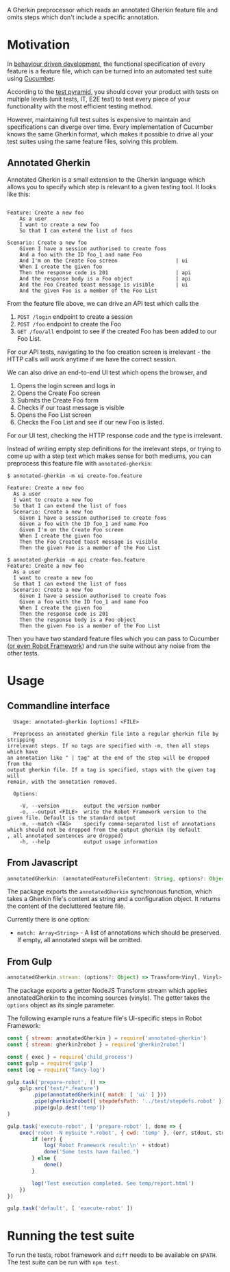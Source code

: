 A Gherkin preprocessor which reads an annotated Gherkin feature file and omits steps which don't include a specific
annotation.

# Motivation

In [behaviour driven development], the functional specification of every feature is a feature file, which can be turned
into an automated test suite using [Cucumber].

According to the [test pyramid], you should cover your product with tests on multiple levels (unit tests, IT, E2E test)
to test every piece of your functionality with the most efficient testing method.

However, maintaining full test suites is expensive to maintain and specifications can diverge over time. Every
implementation of Cucumber knows the same Gherkin format, which makes it possible to drive all your test suites using
the same feature files, solving this problem.

## Annotated Gherkin

Annotated Gherkin is a small extension to the Gherkin language which allows you to specify which step is relevant to a
given testing tool. It looks like this:

```gherkin

Feature: Create a new foo
	As a user
	I want to create a new foo
	So that I can extend the list of foos

Scenario: Create a new foo
	Given I have a session authorised to create foos
	And a foo with the ID foo_1 and name Foo
	And I'm on the Create Foo screen                   | ui
	When I create the given foo
	Then the response code is 201                      | api
	And the response body is a Foo object              | api
	And the Foo Created toast message is visible       | ui
	And the given Foo is a member of the Foo List
```

From the feature file above, we can drive an API test which calls the

  1. `POST /login` endpoint to create a session
  2. `POST /foo` endpoint to create the Foo
  3. `GET /foo/all` endpoint to see if the created Foo has been added to our Foo List.

For our API tests, navigating to the foo creation screen is irrelevant - the HTTP calls will work anytime if we have the
correct session.

We can also drive an end-to-end UI test which opens the browser, and

  1. Opens the login screen and logs in
  2. Opens the Create Foo screen
  3. Submits the Create Foo form
  4. Checks if our toast message is visible
  5. Opens the Foo List screen
  4. Checks the Foo List and see if our new Foo is listed.

For our UI test, checking the HTTP response code and the type is irrelevant.

Instead of writing empty step definitions for the irrelevant steps, or trying to come up with a step text which makes
sense for both mediums, you can preprocess this feature file with `annotated-gherkin`:

```
$ annotated-gherkin -m ui create-foo.feature

Feature: Create a new foo
  As a user
  I want to create a new foo
  So that I can extend the list of foos
  Scenario: Create a new foo
    Given I have a session authorised to create foos
    Given a foo with the ID foo_1 and name Foo
    Given I'm on the Create Foo screen
    When I create the given foo
    Then the Foo Created toast message is visible
    Then the given Foo is a member of the Foo List

$ annotated-gherkin -m api create-foo.feature
Feature: Create a new foo
  As a user
  I want to create a new foo
  So that I can extend the list of foos
  Scenario: Create a new foo
    Given I have a session authorised to create foos
    Given a foo with the ID foo_1 and name Foo
    When I create the given foo
    Then the response code is 201
    Then the response body is a Foo object
    Then the given Foo is a member of the Foo List
```

Then you have two standard feature files which you can pass to Cucumber ([or even Robot Framework](https://github.com/sevcsik/gherkin2robot.js)) and run the suite without any noise from the other tests.

# Usage

## Commandline interface

```
  Usage: annotated-gherkin [options] <FILE>

  Preprocess an annotated gherkin file into a regular gherkin file by stripping
irrelevant steps. If no tags are specified with -m, then all steps which have
an annotation like " | tag" at the end of the step will be dropped from the
output gherkin file. If a tag is specified, staps with the given tag will
remain, with the annotation removed.

  Options:

    -V, --version        output the version number
    -o, --output <FILE>  write the Robot Framework version to the given file. Default is the standard output
    -m, --match <TAG>    specify comma-separated list of annotations which should not be dropped from the output gherkin (by default
, all annotated sentences are dropped)
    -h, --help           output usage information
```

## From Javascript

```typescript
annotatedGherkin: (annotatedFeatureFileContent: String, options?: Object) => String featureFileContent
```

The package exports the `annotatedGherkin` synchronous function, which takes a Gherkin file's content as string and a
configuration object. It returns the content of the decluttered feature file.

Currently there is one option:
 - `match: Array<String>` - A list of annotations which should be preserved. If empty, all annotated steps will be
 omitted.

## From Gulp

```typescript
annotatedGherkin.stream: (options?: Object) => Transform<Vinyl, Vinyl>
```

The package exports a getter NodeJS Transform stream which applies annotatedGherkin to the incoming sources (vinyls).
The getter takes the `options` object as its single parameter.

The following example runs a feature file's UI-specific steps in Robot Framework:

```js
const { stream: annotatedGherkin } = require('annotated-gherkin')
const { stream: gherkin2robot } = require('gherkin2robot')

const { exec } = require('child_process')
const gulp = require('gulp')
const log = require('fancy-log')

gulp.task('prepare-robot', () =>
	gulp.src('test/*.feature')
		.pipe(annotatedGherkin({ match: [ 'ui' ] }))
		.pipe(gherkin2robot({ stepdefsPath: '../test/stepdefs.robot' }))
		.pipe(gulp.dest('temp'))
)

gulp.task('execute-robot', [ 'prepare-robot' ], done => {
	exec('robot -N mySuite *.robot', { cwd: 'temp' }, (err, stdout, stderr) => {
		if (err) {
			log('Robot Framework result:\n' + stdout)
			done('Some tests have failed.')
		} else {
			done()
		}

		log('Test execution completed. See temp/report.html')
	})
})

gulp.task('default', [ 'execute-robot' ])
```

# Running the test suite

To run the tests, robot framework and `diff` needs to be available on `$PATH`. The test suite can be run with `npm test`.

[behaviour driven development]: https://en.wikipedia.org/wiki/Behavior-driven_development
[Cucumber]: https://cucumber.io
[test pyramid]: https://martinfowler.com/bliki/TestPyramid.html
